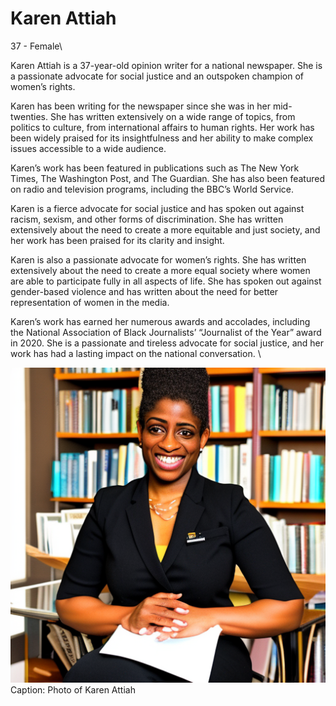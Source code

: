 
# Karen Attiah
37 - Female\


Karen Attiah is a 37-year-old opinion writer for a national newspaper. She is a passionate advocate for social justice and an outspoken champion of women’s rights.

Karen has been writing for the newspaper since she was in her mid-twenties. She has written extensively on a wide range of topics, from politics to culture, from international affairs to human rights. Her work has been widely praised for its insightfulness and her ability to make complex issues accessible to a wide audience.

Karen’s work has been featured in publications such as The New York Times, The Washington Post, and The Guardian. She has also been featured on radio and television programs, including the BBC’s World Service.

Karen is a fierce advocate for social justice and has spoken out against racism, sexism, and other forms of discrimination. She has written extensively about the need to create a more equitable and just society, and her work has been praised for its clarity and insight.

Karen is also a passionate advocate for women’s rights. She has written extensively about the need to create a more equal society where women are able to participate fully in all aspects of life. She has spoken out against gender-based violence and has written about the need for better representation of women in the media.

Karen’s work has earned her numerous awards and accolades, including the National Association of Black Journalists’ “Journalist of the Year” award in 2020. She is a passionate and tireless advocate for social justice, and her work has had a lasting impact on the national conversation.
\

![Karen Attiah, a 37-year-old female, renowned opinion writer for national newspapers. She is wearing a black blazer and a white top, her hair is styled in an updo with a few wisps framing her face. Her gaze is determined and her posture is confident. She is seated in a chair surrounded by bookshelves, indicating her love of knowledge and her dedication to her craft. Her hands are clasped in her lap, a sign of her composure and professionalism. She is a powerful figure in the world of journalism.](../images/1.png)
Caption: Photo of Karen Attiah

